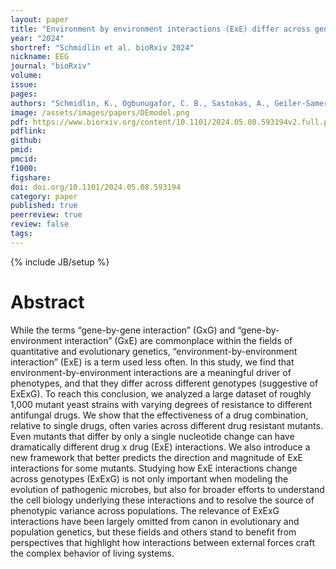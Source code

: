 ```yaml
---
layout: paper
title: "Environment by environment interactions (ExE) differ across genetic backgrounds (ExExG)"
year: "2024"
shortref: "Schmidlin et al. bioRxiv 2024"
nickname: EEG
journal: "bioRxiv"
volume: 
issue: 
pages: 
authors: "Schmidlin, K., Ogbunugafor, C. B., Sastokas, A., Geiler-Samerotte, K"
image: /assets/images/papers/DEmodel.png
pdf: https://www.biorxiv.org/content/10.1101/2024.05.08.593194v2.full.pdf
pdflink: 
github: 
pmid: 
pmcid: 
f1000: 
figshare: 
doi: doi.org/10.1101/2024.05.08.593194
category: paper
published: true
peerreview: true
review: false
tags: 
---
```

{% include JB/setup %}

# Abstract 

While the terms “gene-by-gene interaction” (GxG) and “gene-by-environment interaction” (GxE) are commonplace within the fields of quantitative and evolutionary genetics, “environment-by-environment interaction” (ExE) is a term used less often. In this study, we find that environment-by-environment interactions are a meaningful driver of phenotypes, and that they differ across different genotypes (suggestive of ExExG). To reach this conclusion, we analyzed a large dataset of roughly 1,000 mutant yeast strains with varying degrees of resistance to different antifungal drugs. We show that the effectiveness of a drug combination, relative to single drugs, often varies across different drug resistant mutants. Even mutants that differ by only a single nucleotide change can have dramatically different drug x drug (ExE) interactions. We also introduce a new framework that better predicts the direction and magnitude of ExE interactions for some mutants. Studying how ExE interactions change across genotypes (ExExG) is not only important when modeling the evolution of pathogenic microbes, but also for broader efforts to understand the cell biology underlying these interactions and to resolve the source of phenotypic variance across populations. The relevance of ExExG interactions have been largely omitted from canon in evolutionary and population genetics, but these fields and others stand to benefit from perspectives that highlight how interactions between external forces craft the complex behavior of living systems.